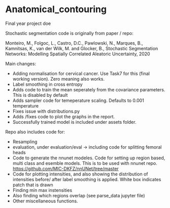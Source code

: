 # Anatomical_contouring
Final year project doe

Stochastic segmentation code is originally from paper / repo:

Monteiro, M., Folgoc, L., Castro, D.C., Pawlowski, N., Marques, B., Kamnitsas, K., van der Wilk, M. and Glocker, B., Stochastic Segmentation Networks: Modelling Spatially Correlated Aleatoric Uncertainty, 2020

Main changes:
- Adding normalisation for cervical cancer. Use Task7 for this (final working version). Zero meaning also works.
- Label smoothing in cross entropy
- Adds code to train the mean seperately from the covariance parameters. This is disabled by default
- Adds sampler code for temeperature scaling. Defaults to 0.001 temperature
- Fixes issue with distributions.py
- Adds /fixes code to plot the graphs in the report.
- Successfully trained model is included under assets folder. 



Repo also includes code for:
- Resampling
- evaluation, under evaluation/eval ->  including code for splitting femoral heads
- Code to generate the nnunet modeles. Code for setting up region based, multi class and esemble models. This is to be used with nnunet repo. https://github.com/MIC-DKFZ/nnUNet/tree/master
- Code for plotting intensities, and also showing the distribution of intensities before/ after label smoothing is applied. White box indicates patch that is drawn
- Finding min max instensities
- Also finding which regions overlap (see parse_data jupyter file)
- Other miscellaneous functions.
